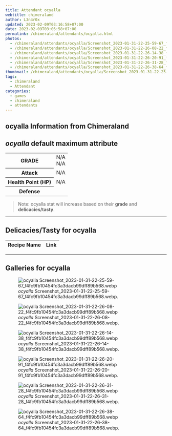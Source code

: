 ```yaml
---
title: Attendant ocyalla
webtitle: chimeraland
author: L3n4r0x
updated: 2023-02-09T03:16:58+07:00
date: 2023-02-09T03:05:58+07:00
permalink: /chimeraland/attendants/ocyalla.html
photos:
  - /chimeraland/attendants/ocyalla/Screenshot_2023-01-31-22-25-59-67_f4fc9fb10454fc3a3dacb99dff89b568.webp
  - /chimeraland/attendants/ocyalla/Screenshot_2023-01-31-22-26-08-22_f4fc9fb10454fc3a3dacb99dff89b568.webp
  - /chimeraland/attendants/ocyalla/Screenshot_2023-01-31-22-26-14-38_f4fc9fb10454fc3a3dacb99dff89b568.webp
  - /chimeraland/attendants/ocyalla/Screenshot_2023-01-31-22-26-20-91_f4fc9fb10454fc3a3dacb99dff89b568.webp
  - /chimeraland/attendants/ocyalla/Screenshot_2023-01-31-22-26-31-28_f4fc9fb10454fc3a3dacb99dff89b568.webp
  - /chimeraland/attendants/ocyalla/Screenshot_2023-01-31-22-26-38-64_f4fc9fb10454fc3a3dacb99dff89b568.webp
thumbnail: /chimeraland/attendants/ocyalla/Screenshot_2023-01-31-22-25-59-67_f4fc9fb10454fc3a3dacb99dff89b568.webp
tags:
  - chimeraland
  - Attendant
categories:
  - games
  - chimeraland
  - attendants
---
```


<link
  rel="stylesheet"
  href="https://rawcdn.githack.com/dimaslanjaka/Web-Manajemen/870a349/css/bootstrap-5-3-0-alpha3-wrapper.css"
/>
<section id="bootstrap-wrapper">
  <div data-bs-theme="dark">
    <h2>ocyalla Information from Chimeraland</h2>
    <h2 id="attribute"><i>ocyalla</i> default maximum attribute</h2>
    <div class="row">
      <div class="col mb-2">
        <div class="card">
          <div class="card-body">
            <table>
              <tr>
                <th>GRADE</th>
                <td>N/A <br />N/A</td>
              </tr>
              <tr>
                <th>Attack</th>
                <td>N/A</td>
              </tr>
              <tr>
                <th>Health Point (HP)</th>
                <td>N/A</td>
              </tr>
              <tr>
                <th>Defense</th>
                <td></td>
              </tr>
            </table>
          </div>
        </div>
      </div>
    </div>
    <blockquote class="bd-callout bd-callout-warning">
      Note: ocyalla stat will increase based on their <b>grade</b> and
      <b>delicacies/tasty</b>.
    </blockquote>
    <hr />
    <h2 id="delicacies">Delicacies/Tasty for ocyalla</h2>
    <div class="card">
      <div class="card-body">
        <div class="table-responsive">
          <table class="table table-striped">
            <thead>
              <tr>
                <th>Recipe Name</th>
                <th>Link</th>
              </tr>
            </thead>
            <tbody></tbody>
          </table>
        </div>
      </div>
    </div>
    <hr />
    <div id="gallery">
      <h2>Galleries for ocyalla</h2>
      <div class="row">
        <div class="col-lg-6 col-12">
          <figure>
            <img
              src="https://www.webmanajemen.com/chimeraland/attendants/ocyalla/Screenshot_2023-01-31-22-25-59-67_f4fc9fb10454fc3a3dacb99dff89b568.webp"
              alt="ocyalla Screenshot_2023-01-31-22-25-59-67_f4fc9fb10454fc3a3dacb99dff89b568.webp"
            />
            <figcaption style="word-wrap: break-word">
              <i>ocyalla</i>
              Screenshot_2023-01-31-22-25-59-67_f4fc9fb10454fc3a3dacb99dff89b568.webp.
            </figcaption>
          </figure>
        </div>
        <div class="col-lg-6 col-12">
          <figure>
            <img
              src="https://www.webmanajemen.com/chimeraland/attendants/ocyalla/Screenshot_2023-01-31-22-26-08-22_f4fc9fb10454fc3a3dacb99dff89b568.webp"
              alt="ocyalla Screenshot_2023-01-31-22-26-08-22_f4fc9fb10454fc3a3dacb99dff89b568.webp"
            />
            <figcaption style="word-wrap: break-word">
              <i>ocyalla</i>
              Screenshot_2023-01-31-22-26-08-22_f4fc9fb10454fc3a3dacb99dff89b568.webp.
            </figcaption>
          </figure>
        </div>
        <div class="col-lg-6 col-12">
          <figure>
            <img
              src="https://www.webmanajemen.com/chimeraland/attendants/ocyalla/Screenshot_2023-01-31-22-26-14-38_f4fc9fb10454fc3a3dacb99dff89b568.webp"
              alt="ocyalla Screenshot_2023-01-31-22-26-14-38_f4fc9fb10454fc3a3dacb99dff89b568.webp"
            />
            <figcaption style="word-wrap: break-word">
              <i>ocyalla</i>
              Screenshot_2023-01-31-22-26-14-38_f4fc9fb10454fc3a3dacb99dff89b568.webp.
            </figcaption>
          </figure>
        </div>
        <div class="col-lg-6 col-12">
          <figure>
            <img
              src="https://www.webmanajemen.com/chimeraland/attendants/ocyalla/Screenshot_2023-01-31-22-26-20-91_f4fc9fb10454fc3a3dacb99dff89b568.webp"
              alt="ocyalla Screenshot_2023-01-31-22-26-20-91_f4fc9fb10454fc3a3dacb99dff89b568.webp"
            />
            <figcaption style="word-wrap: break-word">
              <i>ocyalla</i>
              Screenshot_2023-01-31-22-26-20-91_f4fc9fb10454fc3a3dacb99dff89b568.webp.
            </figcaption>
          </figure>
        </div>
        <div class="col-lg-6 col-12">
          <figure>
            <img
              src="https://www.webmanajemen.com/chimeraland/attendants/ocyalla/Screenshot_2023-01-31-22-26-31-28_f4fc9fb10454fc3a3dacb99dff89b568.webp"
              alt="ocyalla Screenshot_2023-01-31-22-26-31-28_f4fc9fb10454fc3a3dacb99dff89b568.webp"
            />
            <figcaption style="word-wrap: break-word">
              <i>ocyalla</i>
              Screenshot_2023-01-31-22-26-31-28_f4fc9fb10454fc3a3dacb99dff89b568.webp.
            </figcaption>
          </figure>
        </div>
        <div class="col-lg-6 col-12">
          <figure>
            <img
              src="https://www.webmanajemen.com/chimeraland/attendants/ocyalla/Screenshot_2023-01-31-22-26-38-64_f4fc9fb10454fc3a3dacb99dff89b568.webp"
              alt="ocyalla Screenshot_2023-01-31-22-26-38-64_f4fc9fb10454fc3a3dacb99dff89b568.webp"
            />
            <figcaption style="word-wrap: break-word">
              <i>ocyalla</i>
              Screenshot_2023-01-31-22-26-38-64_f4fc9fb10454fc3a3dacb99dff89b568.webp.
            </figcaption>
          </figure>
        </div>
      </div>
    </div>
  </div>
</section>